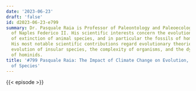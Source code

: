 ```yaml
---
date: '2023-06-23'
draft: 'false'
id: d2023-06-23-e799
summary: Dr. Pasquale Raia is Professor of Paleontology and Paleoecology at the University
  of Naples Federico II. His scientific interests concern the evolution and the dynamics
  of extinction of animal species, and in particular the fossils of hominid species.
  His most notable scientific contributions regard evolutionary theories about the
  evolution of insular species, the complexity of organisms, and the dynamics of extinction
  of hominids.
title: '#799 Pasquale Raia: The Impact of Climate Change on Evolution, and the Extinction
  of Species'
---
```

{{< episode >}}
